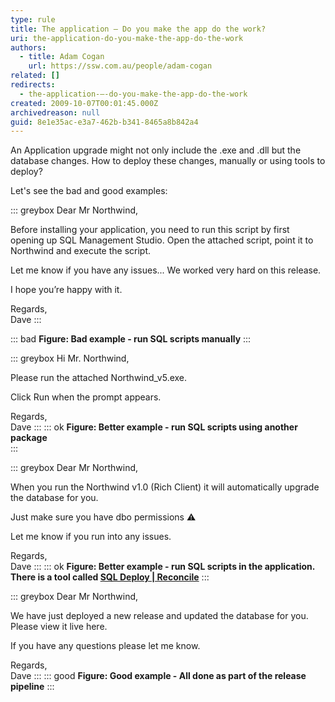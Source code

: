 ```yaml
---
type: rule
title: The application – Do you make the app do the work?
uri: the-application-do-you-make-the-app-do-the-work
authors:
  - title: Adam Cogan
    url: https://ssw.com.au/people/adam-cogan
related: []
redirects:
  - the-application-–-do-you-make-the-app-do-the-work
created: 2009-10-07T00:01:45.000Z
archivedreason: null
guid: 8e1e35ac-e3a7-462b-b341-8465a8b842a4
---
```


An Application upgrade might not only include the .exe and .dll but the database changes. How to deploy these changes, manually or using tools to deploy? 

Let's see the bad and good examples:   

<!--endintro-->

::: greybox
Dear Mr Northwind, 

Before installing your application, you need to 
run this script by 
first opening up SQL Management Studio. 
Open the attached script, point it to Northwind and 
execute the script. 

Let me know if you have any issues... 
We worked very hard on this release. 

I hope you’re happy with it. 

Regards,   
Dave
:::

::: bad
**Figure: Bad example - run SQL scripts manually**
:::

::: greybox
Hi Mr. Northwind, 

Please run the attached Northwind_v5.exe. 

Click Run when the prompt appears. 

Regards,  
Dave
:::
::: ok
**Figure: Better example - run SQL scripts using another package**   
::: 

::: greybox
Dear Mr Northwind, 

When you run the Northwind v1.0 (Rich Client) it will 
automatically upgrade the database for you. 

Just make sure you have dbo permissions ⚠️
 
Let me know if you run into any issues.

Regards,  
Dave
:::
::: ok 
**Figure: Better example - run SQL scripts in the application. There is a tool called [SQL Deploy | Reconcile](https://sqldeploy.com/)**
:::

::: greybox
Dear Mr Northwind, 

We have just deployed a new release and updated the database for you. Please view it live here.

If you have any questions please let me know.

Regards,  
Dave
:::
::: good 
**Figure: Good example - All done as part of the release pipeline**
:::
